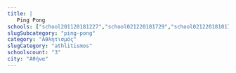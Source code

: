 ```yaml
---
title: |
   Ping Pong
schools: ["school201120181227","school021220181729","school021220181017"]
slugSubcategory: "ping-pong"
category: "Αθλητισμός"
slugCategory: "athlitismos"
schoolscount: "3"
city: "Αθήνα"
---
```


